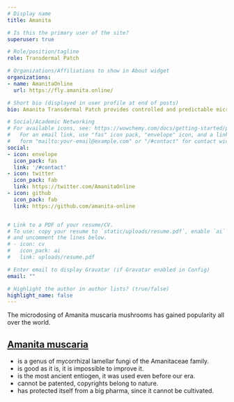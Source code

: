 ```yaml
---
# Display name
title: Amanita

# Is this the primary user of the site?
superuser: true

# Role/position/tagline
role: Transdermal Patch

# Organizations/Affiliations to show in About widget
organizations:
- name: AmanitaOnline
  url: https://fly.amanita.online/

# Short bio (displayed in user profile at end of posts)
bio: Amanita Transdermal Patch provides controlled and predictable microdosing through the skin.

# Social/Academic Networking
# For available icons, see: https://wowchemy.com/docs/getting-started/page-builder/#icons
#   For an email link, use "fas" icon pack, "envelope" icon, and a link in the
#   form "mailto:your-email@example.com" or "/#contact" for contact widget.
social:
- icon: envelope
  icon_pack: fas
  link: '/#contact'
- icon: twitter
  icon_pack: fab
  link: https://twitter.com/AmanitaOnline
- icon: github
  icon_pack: fab
  link: https://github.com/amanita-online


# Link to a PDF of your resume/CV.
# To use: copy your resume to `static/uploads/resume.pdf`, enable `ai` icons in `params.toml`, 
# and uncomment the lines below.
# - icon: cv
#   icon_pack: ai
#   link: uploads/resume.pdf

# Enter email to display Gravatar (if Gravatar enabled in Config)
email: ""

# Highlight the author in author lists? (true/false)
highlight_name: false
---
```

The microdosing of Amanita muscaria mushrooms has gained popularity all over the world. 

## [Amanita muscaria](https://en.wikipedia.org/wiki/Amanita)
- is a genus of mycorrhizal lamellar fungi of the Amanitaceae family.
- is good as it is, it is impossible to improve it.
- is the most ancient entiogen, it was used even before our era.
- cannot be patented, copyrights belong to nature.
- has protected itself from a big pharma, since it cannot be cultivated.
